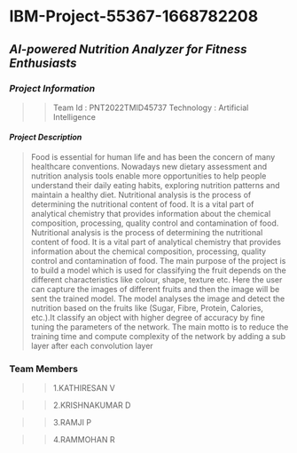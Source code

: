 # IBM-Project-55367-1668782208

## _AI-powered Nutrition Analyzer for Fitness Enthusiasts_

###  _Project Information_

>> Team Id : PNT2022TMID45737
>> Technology : Artificial Intelligence

#### _Project Description_

> Food is essential for human life and has been the concern of many healthcare conventions. Nowadays new dietary assessment and nutrition analysis tools enable more opportunities to help people understand their daily eating habits, exploring nutrition patterns and maintain a healthy diet. Nutritional analysis is the process of determining the nutritional content of food. It is a vital part of analytical chemistry that provides information about the chemical composition, processing, quality control and contamination of food. Nutritional analysis is the process of determining the nutritional content of food. It is a vital part of analytical chemistry that provides information about the chemical composition, processing, quality control and contamination of food.
The main purpose of the project is to build a model which is used for classifying
the fruit depends on the different characteristics like colour, shape, texture etc. Here the user
can capture the images of different fruits and then the image will be sent the trained model.
The model analyses the image and detect the nutrition based on the fruits like (Sugar, Fibre,
Protein, Calories, etc.).It classify an object with higher degree of accuracy by fine tuning the
parameters of the network. The main motto is to reduce the training time and compute
complexity of the network by adding a sub layer after each convolution layer


### Team Members

>> 1.KATHIRESAN V

>> 2.KRISHNAKUMAR D
 
>> 3.RAMJI P

>> 4.RAMMOHAN R
